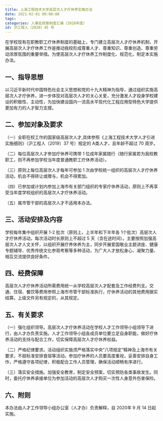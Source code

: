 ```yaml
---
title: 上海工程技术大学高层次人才疗休养实施办法
date: 2021-02-01 00:00:00
tags: 
categories: 人事处规章制度汇编（2020年度）
id: 沪工程人〔2020〕45 号
---
```


在学校现有在职教职工疗休养制度的基础上，专门建立高层次人才疗休养机制，开展高层次人才疗休养工作是推动我校形成尊重人才、尊重知识、尊重创造、尊重劳动浓厚氛围的重要举措。为使高层次人才疗休养工作制度化、规范化，制定本实施办法。

## 一、指导思想

以习近平新时代中国特色社会主义思想和党的十九大精神为指导，通过组织实施高层次人才疗休养，进一步体现对高层次人才的关心关爱，充分激发人才投身学校建设的积极性、主动性，为加快建设国内一流高水平现代化工程应用型特色大学提供更加有力的人才智力支撑。

## 二、参加对象及要求

（一）全职在校工作的国家级高层次人才,具体参照《上海工程技术大学人才引进实施细则》（沪工程人〔2019〕37 号）规定的 A类人才，且年龄不超过 70 周岁。

（二）每位高层次人才参加疗休养可携带 1 位成年家属随行（随行家属若为我校教职工，则不再参加学校当年度普通教职工疗休养活动）。

（三）原则上每位高层次人才每年可参加 1 次由学校统一组织的高层次人才疗休养活动，机会不得转让或赠与，机会不得累加。

（四）已参加或计划内参加上海市有关部门组织的专家疗休养活动，原则上不再享受当年度学校组织的高层次人才疗休养活动。

（五）属市管干部的高层次人才不适用本办法。

## 三、活动安排及内容

学校每年集中组织开展 1-2 批次（原则上，上半年和下半年各 1个批次）高层次人才疗休养活动，每次活动时长原则上不超过 5 天（含在途时间）。主要按照加强高层次人才人文关怀，以组织开展疗养休养为主，同步开展爱国敬业主题讲座、健康专题辅导、优秀传统文化参观考察等多种活动，为广大人才放松身心、凝聚力量、相互交流提供良好条件。

## 四、经费保障

高层次人才疗休养活动所需费用统一从学校高层次人才配套及工作经费列支。交通、住宿、餐饮等费用参照上海市市管干部标准执行，疗休养活动的其他费用据实结算。上级文件另有规定的，从其规定。

## 五、有关要求

（一）强化组织领导。高层次人才疗休养活动在学校人才工作领导小组领导下进行，由人才办负责实施。人才工作领导小组各成员单位要立足自身职能，做好疗休养活动的支持与配合工作，切实保障高层次人才疗休养权益。

（二）严格纪律要求。活动组织实施须严格落实中央“八项规定”精神及上海市有关要求，不超标准安排食宿等活动。参加疗休养的人员要高度重视，妥善安排自身工作，严格遵守各项纪律，积极配合工作人员管理，确保活动顺畅有序进行。

（三）落实安全措施。加强安全教育，制定安全预案，切实预防各类事故发生。同时，委托疗休养承接单位为参加活动的高层次人才购买一次性人身意外伤害保险。

## 六、附则

本办法由人才工作领导小组办公室（人才办）负责解释，自 2020年 9 月 14 日起实施。
